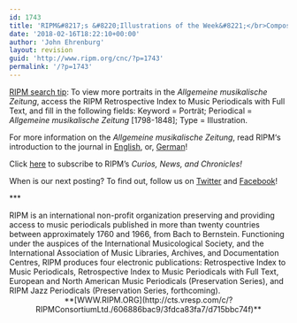 ```yaml
---
id: 1743
title: 'RIPM&#8217;s &#8220;Illustrations of the Week&#8221;</br>Composer Portraits </br>in the <i>Allgemeine musikalische Zeitung</i>'
date: '2018-02-16T18:22:10+00:00'
author: 'John Ehrenburg'
layout: revision
guid: 'http://www.ripm.org/cnc/?p=1743'
permalink: '/?p=1743'
---
```


<u>RIPM search tip</u>: To view more portraits in the *Allgemeine musikalische Zeitung*, access the RIPM Retrospective Index to Music Periodicals with Full Text, and fill in the following fields: Keyword = Porträt; Periodical = *Allgemeine musikalische Zeitung* \[1798-1848\]; Type = Illustration.

For more information on the *Allgemeine musikalische Zeitung*, read RIPM‘s introduction to the journal in [English](http://ripm.org/pdf/Introductions/ALZintroEnglish.pdf), or, [German](http://ripm.org/pdf/Introductions/ALZintroor.pdf)!

Click [here](http://ripm.org/?page=cncsubscribe) to subscribe to RIPM’s *Curios, News, and Chronicles!*

When is our next posting? To find out, follow us on [Twitter](https://twitter.com/RIPMCenter) and [Facebook](https://www.facebook.com/RIPMCenter/)!

\*\*\*

<div><span class="il">RIPM</span> is an international non-profit organization preserving and providing access to music periodicals published in more than twenty countries between approximately 1760 and 1966, from Bach to Bernstein. Functioning under the auspices of the International Musicological Society, and the International Association of Music Libraries, Archives, and Documentation Centres, <span class="il">RIPM</span> produces four electronic publications: Retrospective Index to Music Periodicals, Retrospective Index to Music Periodicals with Full Text, European and North American Music Periodicals (Preservation Series), and <span class="il">RIPM</span> Jazz Periodicals (Preservation Series, forthcoming).</div><div style="text-align: center;">**[WWW.<span class="il">RIPM</span>.ORG](http://cts.vresp.com/c/?RIPMConsortiumLtd./606886bac9/3fdca83fa7/d715bbc74f)**</div>